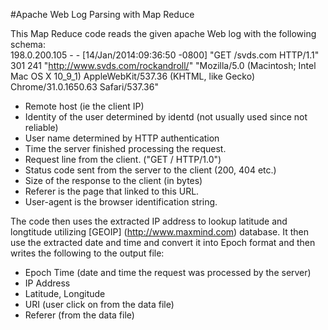 #Apache Web Log Parsing with Map Reduce


This Map Reduce code reads the given apache Web log with the following schema:  
198.0.200.105 - - [14/Jan/2014:09:36:50 -0800] "GET /svds.com HTTP/1.1" 301 241 "http://www.svds.com/rockandroll/" "Mozilla/5.0 (Macintosh; Intel Mac OS X 10_9_1) AppleWebKit/537.36 (KHTML, like Gecko) Chrome/31.0.1650.63 Safari/537.36"
- Remote host (ie the client IP)
- Identity of the user determined by identd (not usually used since not reliable)
- User name determined by HTTP authentication
- Time the server finished processing the request.
- Request line from the client. ("GET / HTTP/1.0")
- Status code sent from the server to the client (200, 404 etc.)
- Size of the response to the client (in bytes)
- Referer is the page that linked to this URL.
- User-agent is the browser identification string.

The code then uses the extracted IP address to lookup latitude and longtitude utilizing [GEOIP] (http://www.maxmind.com) database. It then 
use the extracted date and time and convert it into Epoch format and then writes the following to the output file:
- Epoch Time (date and time the request was processed by the server)
- IP Address 
- Latitude, Longitude
- URI (user click on from the data file)
- Referer (from the data file)

